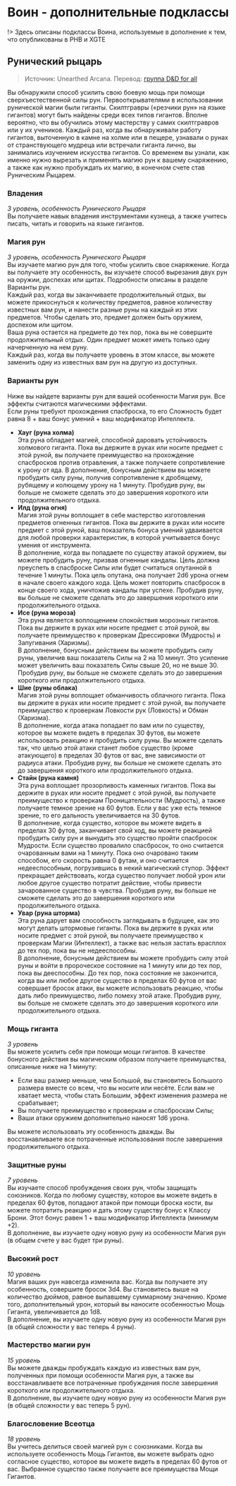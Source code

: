# Воин - дополнительные подклассы
!> Здесь описаны подклассы Воина, используемые в дополнение к тем, что опубликованы в PHB и XGTE

## Рунический рыцарь
> Источник: Unearthed Arcana. Перевод: [группа D&D for all](https://vk.com/dnd_for_all)

Вы обнаружили способ усилить свою боевую мощь при помощи сверхъестественной силы рун. Первооткрывателями в использовании
рунической магии были гиганты. Скилтгравры («резчики рун» на языке гигантов) могут быть найдены среди всех типов
гигантов. Вполне вероятно, что вы обучились этому мастерству у самих скилтгравров или у их учеников.
Каждый раз, когда вы обнаруживали работу гигантов, выточенную в камне на холме или в пещере, узнавали о рунах от
странствующего мудреца или встречали гиганта лично, вы занимались изучением искусства гигантов. Со временем вы
узнали, как именно нужно вырезать и применять магию рун к вашему снаряжению, а также как нужно пробуждать их магию,
в конечном счете став Руническим Рыцарем.

### Владения
_3 уровень, особенность Рунического Рыцаря_  
Вы получаете навык владения инструментами кузнеца, а также учитесь писать, читать и говорить на языке гигантов. 

### Магия рун
_3 уровень, особенность Рунического Рыцаря_  
Вы изучаете магию рун для того, чтобы усилить свое снаряжение. Когда вы получаете эту
особенность, вы изучаете способ вырезания двух рун на оружии, доспехах или щитах. Подробности
описаны в разделе Варианты рун.  
Каждый раз, когда вы заканчиваете продолжительный отдых, вы можете прикоснуться к количеству предметов, равное количеству
известных вам рун, и нанести разные руны на каждый из этих предметов. Чтобы сделать это, предмет должен быть оружием, доспехом или
щитом.  
Ваша руна остается на предмете до тех пор, пока вы не совершите продолжительный отдых. Один предмет может иметь только одну
начерченную на нем руну.  
Каждый раз, когда вы получаете уровень в этом классе, вы можете заменить одну из известных вам рун на другую из доступных. 

### Варианты рун
Ниже вы найдете варианты рун для вашей особенности Магия рун. Все эффекты считаются магическими эффектами.  
Если руны требуют прохождения спасброска, то его Сложность будет равна 8 + ваш бонус умений + ваш модификатор Интеллекта. 
- **Хауг (руна холма)**  
Эта руна обладает магией, способной даровать устойчивость холмового гиганта. Пока вы держите в руках или носите
предмет с этой руной, вы получаете преимущество на прохождение спасбросков против отравления, а
также получаете сопротивление к урону от яда. В дополнение, бонусным действием вы можете
пробудить силу руны, получив сопротивление к дробящему, рубящему и колющему урону на 1
минуту. Пробудив руну, вы больше не сможете сделать это до завершения короткого или продолжительного отдыха. 
- **Илд (руна огня)**  
Магия этой руны воплощает в себе мастерство изготовления предметов огненных гигантов. Пока вы держите в руках или носите
предмет с этой руной, ваш показатель бонуса умений удваивается для любой проверки характеристик, в которой учитывается бонус
умения от инструмента.  
В дополнение, когда вы попадаете по существу атакой оружием, вы можете пробудить руну, призвав огненные кандалы.
Цель должна преуспеть в спасброске Силы или будет считаться опутанной в течение 1 минуты. Пока цель опутана, она получает
2d6 урона огнем в начале своего каждого хода. Цель может повторить спасбросок в конце
своего хода, уничтожив кандалы при успехе. Пробудив руну, вы больше не сможете сделать это до
завершения короткого или продолжительного отдыха.
- **Исе (руна мороза)**  
Эта руна является воплощением спокойствия морозных гигантов. Пока
вы держите в руках или носите предмет с этой руной, вы получаете преимущество к проверкам Дрессировки (Мудрость) и
Запугивания (Харизмы).  
В дополнение, бонусным действием вы можете
пробудить силу руны, увеличив ваш показатель Силы на 2 на 10 минут. Это усиление может увеличить ваш
показатель Силы свыше 20, но не выше 30. Пробудив руну, вы больше не сможете сделать это до
завершения короткого или продолжительного отдыха.
- **Шие (руны облака)**  
Магия этой руны воплощает обманчивость облачного гиганта. Пока вы держите в руках или носите предмет с этой руной, вы получаете
преимущество к проверкам Ловкости рук (Ловкость) и Обман (Харизма).  
В дополнение, когда атака попадает по вам или по существу, которое вы можете видеть в пределах
30 футов, вы можете использовать реакцию и пробудить силу руны. Вы можете сделать так, что целью этой атаки станет любое
существо (кроме атакующего) в пределах 30 футов от вас, вне зависимости от радиуса атаки. Пробудив руну, вы
больше не сможете сделать это до завершения короткого или продолжительного отдыха.
- **Стайн (руна камня)**  
Эта руна воплощает прозорливость каменных гигантов. Пока вы держите в руках или носите предмет с этой руной, вы
получаете преимущество к проверкам Проницательности (Мудрость), а также получаете
темное зрение на 60 футов. Если у вас уже есть темное зрение, то его дальность увеличивается на 30 футов.  
В дополнение, когда существо, которое вы можете видеть в пределах 30 футов, заканчивает свой ход,
вы можете реакцией пробудить силу рун и вынудить это существо пройти спасбросок Мудрости. Если
существо провалило спасбросок, то оно считается очарованным вами на 1 минуту. Пока оно очаровано
таким способом, его скорость равна 0 футам, и оно считается недееспособным, погрузившись в некий
магический ступор. Эффект прекращает действовать, когда существо получает любой урон
или любое другое существо потратит действие, чтобы привести зачарованное существо в чувства. Пробудив
руну, вы больше не сможете сделать это до завершения короткого или продолжительного отдыха.
- **Увар (руна шторма)**  
Эта руна дарует вам способность заглядывать в будущее, как это могут делать штормовые гиганты. Пока вы держите в 
руках или носите предмет с этой руной, вы получаете преимущество к проверкам Магии
(Интеллект), а также вас нельзя застать врасплох до тех пор, пока вы не недееспособны.  
В дополнение, бонусным действием вы можете пробудить силу этой руны и войти в пророческое
состояние на 1 минуту или до тех пор, пока вы дееспособны. До тех пор, пока состояние не
закончится, когда вы или любое другое существо в пределах 60 футов от вас совершает бросок атаки,
вы можете использовать реакцию, чтобы дать либо преимущество, либо помеху этой атаке. Пробудив
руну, вы больше не сможете сделать это до завершения короткого или продолжительного
отдыха.

### Мощь гиганта
_3 уровень_  
Вы можете усилить себя при помощи мощи гигантов. В качестве бонусного действия вы магическим образом получаете преимущества, описанные ниже на 1 минуту:
- Если ваш размер меньше, чем Большой, вы становитесь Большого размера вместе со всем, что вы носите или несёте. Если вам не хватает места, чтобы стать Большим, эффект изменения размера не срабатывает;
- Вы получаете преимущество к проверкам и спасброскам Силы;
- Ваши атаки оружием дополнительно наносят 1d6 урона.  

Вы можете использовать эту особенность дважды. Вы восстанавливаете все потраченные использования после завершения продолжительного
отдыха. 

### Защитные руны
_7 уровень_  
Вы изучаете способ пробуждения своих рун, чтобы защищать союзников. Когда по любому существу, которое вы можете видеть в пределах 60 футов, попадают атакой при помощи броска кости, вы можете потратить реакцию и дать этому существу бонус к Классу Брони. Этот бонус равен 1 + ваш
модификатор Интеллекта (минимум +2).  
В дополнение, вы изучаете одну новую руну из особенности Магия рун (в общем счете у вас будет три руны). 

### Высокий рост
_10 уровень_  
Магия ваших рун навсегда изменила вас. Когда вы получаете эту особенность, совершите бросок 3d4. Вы становитесь выше на количество дюймов, равное выпавшему суммарному значению. Кроме того, дополнительный урон, который вы наносите особенностью Мощь Гиганта, увеличивается до 1d8.  
В дополнение, вы изучаете одну новую руну из особенности Магия рун (в общей сложности у вас теперь 4 руны). 

### Мастерство магии рун
_15 уровень_  
Вы можете дважды пробуждать каждую из известных вам рун, полученных при помощи особенности Магия рун, а также вы восстанавливаете все потраченные пробуждения после завершения короткого или продолжительного отдыха.  
В дополнение, вы изучаете одну новую руну из особенности Магия рун (в общей сложности у вас теперь 5 рун). 

### Благословение Всеотца
_18 уровень_  
Вы учитесь делиться своей магией рун с союзниками. Когда вы используете особенность Мощь Гигантов, вы можете выбрать одно согласное существо, которое вы можете видеть в пределах 60 футов от вас. Выбранное существо также получаете все преимущества Мощи Гигантов. 